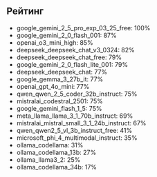 ## Рейтинг

- google_gemini_2_5_pro_exp_03_25_free: 100%
- google_gemini_2_0_flash_001: 87%
- openai_o3_mini_high: 85%
- deepseek_deepseek_chat_v3_0324: 82%
- deepseek_deepseek_chat_free: 79%
- google_gemini_2_0_flash_lite_001: 79%
- deepseek_deepseek_chat: 77%
- google_gemma_3_27b_it: 77%
- openai_gpt_4o_mini: 77%
- qwen_qwen_2_5_coder_32b_instruct: 75%
- mistralai_codestral_2501: 75%
- google_gemini_flash_1_5: 75%
- meta_llama_llama_3_1_70b_instruct: 69%
- mistralai_mistral_small_3_1_24b_instruct: 67%
- qwen_qwen2_5_vl_3b_instruct_free: 41%
- microsoft_phi_4_multimodal_instruct: 35%
- ollama_codellama: 31%
- ollama_codellama_13b: 27%
- ollama_llama3_2: 25%
- ollama_codellama_34b: 17%
